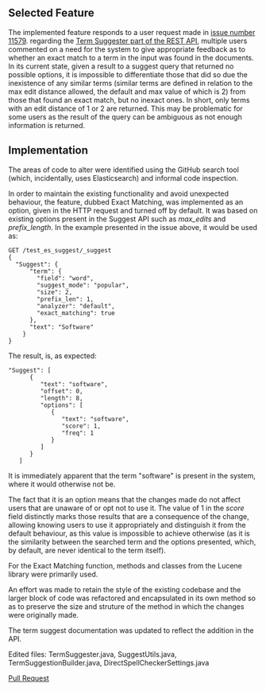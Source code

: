 Selected Feature
----------------
The implemented feature responds to a user request made in [issue number 11579](https://github.com/elastic/elasticsearch/issues/11579). regarding the [Term Suggester part of the REST API](https://www.elastic.co/guide/en/elasticsearch/reference/current/search-suggesters-term.html), multiple users commented on a need for the system to give appropriate feedback as to whether an exact match to a term in the input was found in the documents. In its current state, given a result to a suggest query that returned no possible options, it is impossible to differentiate those that did so due the inexistence of any similar terms (similar terms are defined in relation to the max edit distance allowed, the default and max value of which is 2) from those that found an exact match, but no inexact ones. In short, only terms with an edit distance of 1 or 2 are returned. This may be problematic for some users as the result of the query can be ambiguous as not enough information is returned.

Implementation
--------------
The areas of code to alter were identified using the GitHub search tool (which, incidentally, uses Elasticsearch) and informal code inspection.

In order to maintain the existing functionality and avoid unexpected behaviour, the feature, dubbed Exact Matching, was implemented as an option, given in the HTTP request and turned off by default. It was based on existing options present in the Suggest API such as *max_edits* and *prefix_length*. In the example presented in the issue above, it would be used as:

    GET /test_es_suggest/_suggest
    {
      "Suggest": {
          "term": {
            "field": "word",
            "suggest_mode": "popular",
            "size": 2,
            "prefix_len": 1,
            "analyzer": "default",
            "exact_matching": true
          },
          "text": "Software"
        }
    }

The result, is, as expected:

    "Suggest": [
          {
             "text": "software",
             "offset": 0,
             "length": 8,
             "options": [
                {
                   "text": "software",
                   "score": 1,
                   "freq": 1
                }
             ]
          }
       ]
It is immediately apparent that the term "software" is present in the system, where it would otherwise not be.

The fact that it is an option means that the changes made do not affect users that are unaware of or opt not to use it. The value of 1 in the *score* field distinctly marks those results that are a consequence of the change, allowing knowing users to use it appropriately and distinguish it from the default behaviour, as this value is impossible to achieve otherwise (as it is the similarity between the searched term and the options presented, which, by default, are never identical to the term itself).

For the Exact Matching function, methods and classes from the Lucene library were primarily used.

An effort was made to retain the style of the existing codebase and the larger block of code was refactored and encapsulated in its own method so as to preserve the size and struture of the method in which the changes were originally made.

The term suggest documentation was updated to reflect the addition in the API.

Edited files: TermSuggester.java, SuggestUtils.java, TermSuggestionBuilder.java, DirectSpellCheckerSettings.java

[Pull Request](https://github.com/elastic/elasticsearch/pull/15410)
